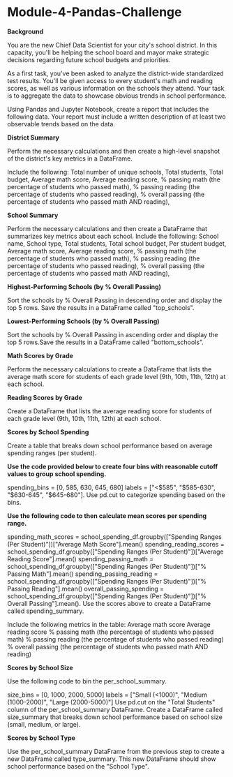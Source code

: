 # Module-4-Pandas-Challenge

**Background**

You are the new Chief Data Scientist for your city's school district. In this capacity, you'll be helping the school board and mayor make strategic decisions regarding future school budgets and priorities.

As a first task, you've been asked to analyze the district-wide standardized test results. You'll be given access to every student's math and reading scores, as well as various information on the schools they attend. Your task is to aggregate the data to showcase obvious trends in school performance.

Using Pandas and Jupyter Notebook, create a report that includes the following data. Your report must include a written description of at least two observable trends based on the data.

**District Summary**

Perform the necessary calculations and then create a high-level snapshot of the district's key metrics in a DataFrame.

Include the following:
Total number of unique schools, 
Total students, 
Total budget, 
Average math score, 
Average reading score, 
% passing math (the percentage of students who passed math), 
% passing reading (the percentage of students who passed reading), 
% overall passing (the percentage of students who passed math AND reading), 

**School Summary**

Perform the necessary calculations and then create a DataFrame that summarizes key metrics about each school.
Include the following:
School name, 
School type, 
Total students, 
Total school budget, 
Per student budget, 
Average math score, 
Average reading score, 
% passing math (the percentage of students who passed math), 
% passing reading (the percentage of students who passed reading), 
% overall passing (the percentage of students who passed math AND reading), 

**Highest-Performing Schools (by % Overall Passing)**

Sort the schools by % Overall Passing in descending order and display the top 5 rows.
Save the results in a DataFrame called "top_schools".

**Lowest-Performing Schools (by % Overall Passing)**

Sort the schools by % Overall Passing in ascending order and display the top 5 rows.Save the results in a DataFrame called "bottom_schools".

**Math Scores by Grade**

Perform the necessary calculations to create a DataFrame that lists the average math score for students of each grade level (9th, 10th, 11th, 12th) at each school.

**Reading Scores by Grade**

Create a DataFrame that lists the average reading score for students of each grade level (9th, 10th, 11th, 12th) at each school.

**Scores by School Spending**

Create a table that breaks down school performance based on average spending ranges (per student).

**Use the code provided below to create four bins with reasonable cutoff values to group school spending.**

spending_bins = [0, 585, 630, 645, 680]
labels = ["<$585", "$585-630", "$630-645", "$645-680"].
Use pd.cut to categorize spending based on the bins.

**Use the following code to then calculate mean scores per spending range.**

spending_math_scores = school_spending_df.groupby(["Spending Ranges (Per Student)"])["Average Math Score"].mean()
spending_reading_scores = school_spending_df.groupby(["Spending Ranges (Per Student)"])["Average Reading Score"].mean()
spending_passing_math = school_spending_df.groupby(["Spending Ranges (Per Student)"])["% Passing Math"].mean()
spending_passing_reading = school_spending_df.groupby(["Spending Ranges (Per Student)"])["% Passing Reading"].mean()
overall_passing_spending = school_spending_df.groupby(["Spending Ranges (Per Student)"])["% Overall Passing"].mean().
Use the scores above to create a DataFrame called spending_summary.

Include the following metrics in the table:
Average math score
Average reading score
% passing math (the percentage of students who passed math)
% passing reading (the percentage of students who passed reading)
% overall passing (the percentage of students who passed math AND reading)

**Scores by School Size**

Use the following code to bin the per_school_summary.

size_bins = [0, 1000, 2000, 5000]
labels = ["Small (<1000)", "Medium (1000-2000)", "Large (2000-5000)"]
Use pd.cut on the "Total Students" column of the per_school_summary DataFrame.
Create a DataFrame called size_summary that breaks down school performance based on school size (small, medium, or large).

**Scores by School Type**

Use the per_school_summary DataFrame from the previous step to create a new DataFrame called type_summary.
This new DataFrame should show school performance based on the "School Type".
